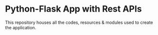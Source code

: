 # Python-Flask App with Rest APIs
This repository houses all the codes, resources & modules used to create the application.
